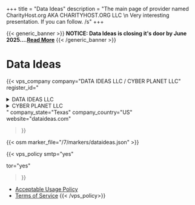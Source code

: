 +++
title = "Data Ideas"
description = "The main page of provider named CharityHost.org AKA CHARITYHOST.ORG LLC \n Very interesting presentation. If you can follow. /s"
+++

{{< generic_banner >}}
**NOTICE: Data Ideas is closing it's door by June 2025....[Read More](https://lowendtalk.com/discussion/205196/service-termination-notice-data-ideas-llc-action-required-by-june-1-2025)**
{{< /generic_banner >}}

# Data Ideas

{{< vps_company
company="DATA IDEAS LLC / CYBER PLANET LLC"
register_id="<details><summary>DATA IDEAS LLC</summary><b>32072472874</b>(TX Taxpayer Number), <b>0803465668</b>(TX File Number)</details><details><summary>CYBER PLANET LLC</summary><b>32094592832</b>(TX Taxpayer Number), <b>0805503319</b>(Texas File Number)</details>"
company_state="Texas"
company_country="US"
website="dataideas.com"
>}}

{{< osm marker_file="/7/markers/dataideas.json" >}}

{{< vps_policy 
smtp="yes"

tor="yes"
>}}


* [Acceptable Usage Policy](https://dataideas.com/acceptable-use-policy.html)
* [Terms of Service](https://dataideas.com/terms-of-use.html)
{{< /vps_policy>}}
